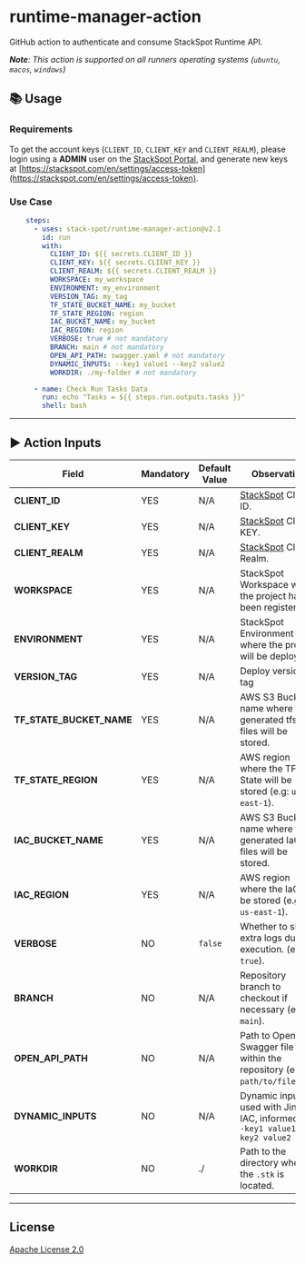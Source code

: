 # runtime-manager-action

GitHub action to authenticate and consume StackSpot Runtime API.

_**Note**: This action is supported on all runners operating systems (`ubuntu`, `macos`, `windows`)_

## 📚 Usage

### Requirements

To get the account keys (`CLIENT_ID`, `CLIENT_KEY` and `CLIENT_REALM`), please login using a **ADMIN** user on the [StackSpot Portal](https://stackspot.com), and generate new keys at [https://stackspot.com/en/settings/access-token](https://stackspot.com/en/settings/access-token).

### Use Case

```yaml
    steps:
      - uses: stack-spot/runtime-manager-action@v2.1
        id: run
        with:
          CLIENT_ID: ${{ secrets.CLIENT_ID }}
          CLIENT_KEY: ${{ secrets.CLIENT_KEY }}
          CLIENT_REALM: ${{ secrets.CLIENT_REALM }}
          WORKSPACE: my_workspace
          ENVIRONMENT: my_environment
          VERSION_TAG: my_tag
          TF_STATE_BUCKET_NAME: my_bucket
          TF_STATE_REGION: region
          IAC_BUCKET_NAME: my_bucket
          IAC_REGION: region
          VERBOSE: true # not mandatory
          BRANCH: main # not mandatory
          OPEN_API_PATH: swagger.yaml # not mandatory
          DYNAMIC_INPUTS: --key1 value1 --key2 value2
          WORKDIR: ./my-folder # not mandatory

      - name: Check Run Tasks Data
        run: echo "Tasks = ${{ steps.run.outputs.tasks }}"
        shell: bash
```

* * *

## ▶️ Action Inputs

Field | Mandatory | Default Value | Observation
------------ | ------------  | ------------- | -------------
**CLIENT_ID** | YES | N/A | [StackSpot](https://stackspot.com/en/settings/access-token) Client ID.
**CLIENT_KEY** | YES | N/A |[StackSpot](https://stackspot.com/en/settings/access-token) Client KEY.
**CLIENT_REALM** | YES | N/A |[StackSpot](https://stackspot.com/en/settings/access-token) Client Realm.
**WORKSPACE** | YES | N/A | StackSpot Workspace where the project has been registered.
**ENVIRONMENT** | YES | N/A | StackSpot Environment where the project will be deployed.
**VERSION_TAG** | YES | N/A | Deploy version tag
**TF_STATE_BUCKET_NAME** | YES | N/A | AWS S3 Bucket name where the generated tfstate files will be stored.
**TF_STATE_REGION** | YES | N/A | AWS region where the TF State will be stored (e.g: `us-east-1`).
**IAC_BUCKET_NAME** | YES | N/A | AWS S3 Bucket name where the generated IaC files will be stored.
**IAC_REGION** | YES | N/A | AWS region where the IaC will be stored (e.g: `us-east-1`).
**VERBOSE** | NO | `false` | Whether to show extra logs during execution. (e.g: `true`).
**BRANCH** | NO | N/A | Repository branch to checkout if necessary (e.g: `main`).
**OPEN_API_PATH** | NO | N/A | Path to OpenAI / Swagger file within the repository (e.g: `path/to/file.yml`)
**DYNAMIC_INPUTS** | NO | N/A | Dynamic inputs used with Jinja on IAC, informed as `--key1 value1 --key2 value2`
**WORKDIR** | NO | ./ | Path to the directory where the `.stk` is located.

* * *

## License

[Apache License 2.0](https://github.com/stack-spot/runtime-manager-action/blob/main/LICENSE)

